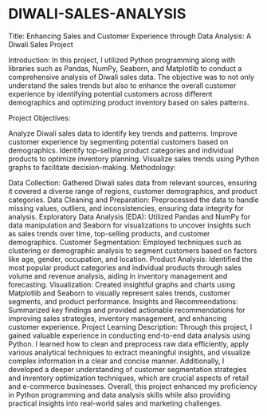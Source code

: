 # DIWALI-SALES-ANALYSIS

Title: Enhancing Sales and Customer Experience through Data Analysis: A Diwali Sales Project

Introduction:
In this project, I utilized Python programming along with libraries such as Pandas, NumPy, Seaborn, and Matplotlib to conduct a comprehensive analysis of Diwali sales data. The objective was to not only understand the sales trends but also to enhance the overall customer experience by identifying potential customers across different demographics and optimizing product inventory based on sales patterns.

Project Objectives:

Analyze Diwali sales data to identify key trends and patterns.
Improve customer experience by segmenting potential customers based on demographics.
Identify top-selling product categories and individual products to optimize inventory planning.
Visualize sales trends using Python graphs to facilitate decision-making.
Methodology:

Data Collection: Gathered Diwali sales data from relevant sources, ensuring it covered a diverse range of regions, customer demographics, and product categories.
Data Cleaning and Preparation: Preprocessed the data to handle missing values, outliers, and inconsistencies, ensuring data integrity for analysis.
Exploratory Data Analysis (EDA): Utilized Pandas and NumPy for data manipulation and Seaborn for visualizations to uncover insights such as sales trends over time, top-selling products, and customer demographics.
Customer Segmentation: Employed techniques such as clustering or demographic analysis to segment customers based on factors like age, gender, occupation, and location.
Product Analysis: Identified the most popular product categories and individual products through sales volume and revenue analysis, aiding in inventory management and forecasting.
Visualization: Created insightful graphs and charts using Matplotlib and Seaborn to visually represent sales trends, customer segments, and product performance.
Insights and Recommendations: Summarized key findings and provided actionable recommendations for improving sales strategies, inventory management, and enhancing customer experience.
Project Learning Description:
Through this project, I gained valuable experience in conducting end-to-end data analysis using Python. I learned how to clean and preprocess raw data efficiently, apply various analytical techniques to extract meaningful insights, and visualize complex information in a clear and concise manner. Additionally, I developed a deeper understanding of customer segmentation strategies and inventory optimization techniques, which are crucial aspects of retail and e-commerce businesses. Overall, this project enhanced my proficiency in Python programming and data analysis skills while also providing practical insights into real-world sales and marketing challenges.
